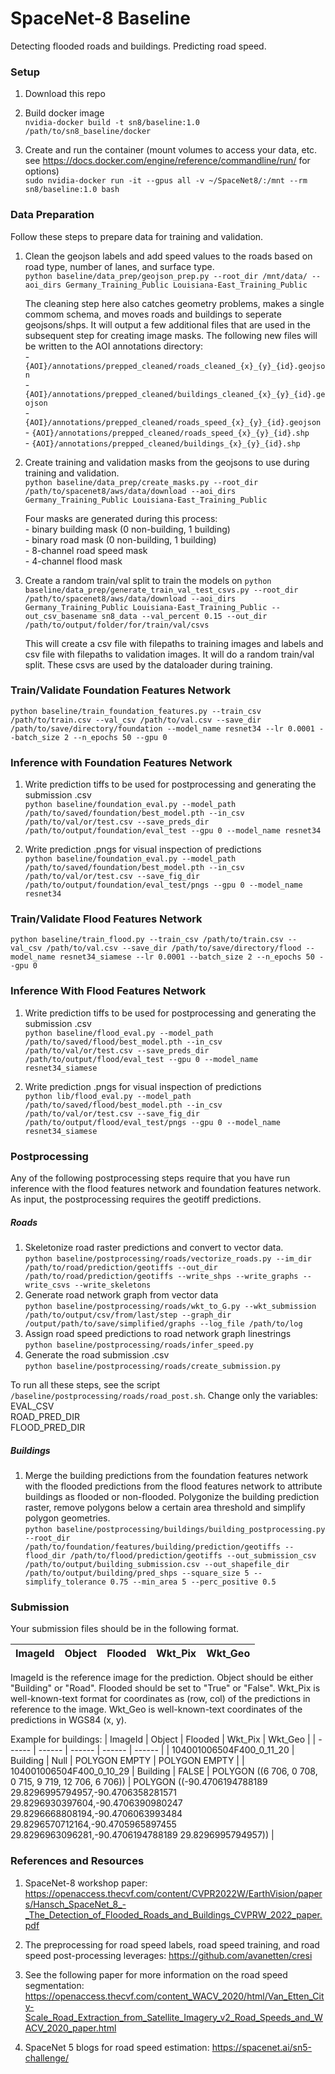 # SpaceNet-8 Baseline
Detecting flooded roads and buildings. Predicting road speed.

### Setup
1. Download this repo  

2. Build docker image  
`nvidia-docker build -t sn8/baseline:1.0 /path/to/sn8_baseline/docker`

3. Create and run the container (mount volumes to access your data, etc. see https://docs.docker.com/engine/reference/commandline/run/ for options)  
`sudo nvidia-docker run -it --gpus all -v ~/SpaceNet8/:/mnt --rm sn8/baseline:1.0 bash`


### Data Preparation
Follow these steps to prepare data for training and validation. 

1. Clean the geojson labels and add speed values to the roads based on road type, number of lanes, and surface type.  
`python baseline/data_prep/geojson_prep.py --root_dir /mnt/data/ --aoi_dirs Germany_Training_Public Louisiana-East_Training_Public`


    The cleaning step here also catches geometry problems, makes a single commom schema, and moves roads and buildings to seperate geojsons/shps. It will output a few additional files that are used in the subsequent step for creating image masks. The following new files will be written to the AOI annotations directory:  
        - `{AOI}/annotations/prepped_cleaned/roads_cleaned_{x}_{y}_{id}.geojson`  
        - `{AOI}/annotations/prepped_cleaned/buildings_cleaned_{x}_{y}_{id}.geojson`  
        - `{AOI}/annotations/prepped_cleaned/roads_speed_{x}_{y}_{id}.geojson`  
        - `{AOI}/annotations/prepped_cleaned/roads_speed_{x}_{y}_{id}.shp`  
        - `{AOI}/annotations/prepped_cleaned/buildings_{x}_{y}_{id}.shp`  

2. Create training and validation masks from the geojsons to use during training and validation.  
`python baseline/data_prep/create_masks.py --root_dir /path/to/spacenet8/aws/data/download --aoi_dirs Germany_Training_Public Louisiana-East_Training_Public`

    Four masks are generated during this process:  
        - binary building mask (0 non-building, 1 building)  
        - binary road mask (0 non-building, 1 building)  
        - 8-channel road speed mask  
        - 4-channel flood mask  

3. Create a random train/val split to train the models on
`python baseline/data_prep/generate_train_val_test_csvs.py --root_dir /path/to/spacenet8/aws/data/download --aoi_dirs Germany_Training_Public Louisiana-East_Training_Public --out_csv_basename sn8_data --val_percent 0.15 --out_dir /path/to/output/folder/for/train/val/csvs`

    This will create a csv file with filepaths to training images and labels and csv file with filepaths to validation images. It will do a random train/val split. These csvs are used by the dataloader during training. 

### Train/Validate Foundation Features Network  
`python baseline/train_foundation_features.py --train_csv /path/to/train.csv --val_csv /path/to/val.csv --save_dir /path/to/save/directory/foundation --model_name resnet34 --lr 0.0001 --batch_size 2 --n_epochs 50 --gpu 0`

### Inference with Foundation Features Network  
1. Write prediction tiffs to be used for postprocessing and generating the submission .csv  
`python baseline/foundation_eval.py --model_path /path/to/saved/foundation/best_model.pth --in_csv /path/to/val/or/test.csv --save_preds_dir /path/to/output/foundation/eval_test --gpu 0 --model_name resnet34`  

2. Write prediction .pngs for visual inspection of predictions  
`python baseline/foundation_eval.py --model_path /path/to/saved/foundation/best_model.pth --in_csv /path/to/val/or/test.csv --save_fig_dir /path/to/output/foundation/eval_test/pngs --gpu 0 --model_name resnet34`  

### Train/Validate Flood Features Network  
`python baseline/train_flood.py --train_csv /path/to/train.csv --val_csv /path/to/val.csv --save_dir /path/to/save/directory/flood --model_name resnet34_siamese --lr 0.0001 --batch_size 2 --n_epochs 50 --gpu 0`  

### Inference With Flood Features Network
1. Write prediction tiffs to be used for postprocessing and generating the submission .csv  
    `python baseline/flood_eval.py --model_path /path/to/saved/flood/best_model.pth --in_csv /path/to/val/or/test.csv --save_preds_dir /path/to/output/flood/eval_test --gpu 0 --model_name resnet34_siamese`    

2. Write prediction .pngs for visual inspection of predictions  
    `python lib/flood_eval.py --model_path /path/to/saved/flood/best_model.pth --in_csv /path/to/val/or/test.csv --save_fig_dir /path/to/output/flood/eval_test/pngs --gpu 0 --model_name resnet34_siamese`    

### Postprocessing
Any of the following postprocessing steps require that you have run inference with the flood features network and foundation features network. As input, the postprocessing requires the geotiff predictions.  

##### Roads
1. Skeletonize road raster predictions and convert to vector data.  
    `python baseline/postprocessing/roads/vectorize_roads.py --im_dir /path/to/road/prediction/geotiffs --out_dir /path/to/road/prediction/geotiffs --write_shps --write_graphs --write_csvs --write_skeletons`
2. Generate road network graph from vector data  
    `python baseline/postprocessing/roads/wkt_to_G.py --wkt_submission /path/to/output/csv/from/last/step --graph_dir /output/path/to/save/simplified/graphs --log_file /path/to/log`
3. Assign road speed predictions to road network graph linestrings  
    `python baseline/postprocessing/roads/infer_speed.py `
4. Generate the road submission .csv  
    `python baseline/postprocessing/roads/create_submission.py`

To run all these steps, see the script `/baseline/postprocessing/roads/road_post.sh`. Change only the variables:  
    EVAL_CSV  
    ROAD_PRED_DIR  
    FLOOD_PRED_DIR  

##### Buildings
1. Merge the building predictions from the foundation features network with the flooded predictions from the flood features network to attribute buildings as flooded or non-flooded. Polygonize the building prediction raster, remove polygons below a certain area threshold and simplify polygon geometries.  
    `python baseline/postprocessing/buildings/building_postprocessing.py --root_dir /path/to/foundation/features/building/prediction/geotiffs --flood_dir /path/to/flood/prediction/geotiffs --out_submission_csv /path/to/output/building_submission.csv --out_shapefile_dir /path/to/output/building/pred_shps --square_size 5 --simplify_tolerance 0.75 --min_area 5 --perc_positive 0.5`

### Submission
Your submission files should be in the following format.

| ImageId | Object | Flooded | Wkt_Pix | Wkt_Geo |
| ------ | ------ | ------ | ------ | ------ |

ImageId is the reference image for the prediction. Object should be either "Building" or "Road". Flooded should be set to "True" or "False". Wkt_Pix is well-known-text format for coordinates as (row, col) of the predictions in reference to the image. Wkt_Geo is well-known-text coordinates of the predictions in WGS84 (x, y). 

Example for buildings: 
| ImageId | Object | Flooded | Wkt_Pix | Wkt_Geo |
| ------ | ------ | ------ | ------ | ------ |
| 104001006504F400_0_11_20 | Building | Null | POLYGON EMPTY | POLYGON EMPTY |
| 104001006504F400_0_10_29 | Building | FALSE | POLYGON ((6 706, 0 708, 0 715, 9 719, 12 706, 6 706)) | POLYGON ((-90.4706194788189 29.8296995794957,-90.4706358281571 29.8296930397604,-90.4706390980247 29.8296668808194,-90.4706063993484 29.8296570712164,-90.4705965897455 29.8296963096281,-90.4706194788189 29.8296995794957)) |  


### References and Resources
1. SpaceNet-8 workshop paper: https://openaccess.thecvf.com/content/CVPR2022W/EarthVision/papers/Hansch_SpaceNet_8_-_The_Detection_of_Flooded_Roads_and_Buildings_CVPRW_2022_paper.pdf

2. The preprocessing for road speed labels, road speed training, and road speed post-processing leverages: https://github.com/avanetten/cresi  

3. See the following paper for more information on the road speed segmentation: https://openaccess.thecvf.com/content_WACV_2020/html/Van_Etten_City-Scale_Road_Extraction_from_Satellite_Imagery_v2_Road_Speeds_and_WACV_2020_paper.html  

3. SpaceNet 5 blogs for road speed estimation: https://spacenet.ai/sn5-challenge/
